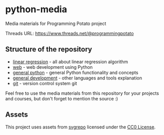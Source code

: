 # python-media

Media materials for Programming Potato project

Threads URL: https://www.threads.net/@programmingpotato

## Structure of the repository

* [linear regression](./linear_regression) - all about linear regression algorithm
* [web](./web) - web development using Python
* [general python](./general_python) - general Python functionality and concepts
* [general development](./general_development) - other languages and tools explanation
* [git](./git) - version control system git

Feel free to use the media materials from this repository for your projects and courses, but don't forget to mention the source :)

## Assets

This project uses assets from [svgrepo](https://www.svgrepo.com/) licensed under the [CC0 License](https://www.svgrepo.com/page/licensing/#CC0).
